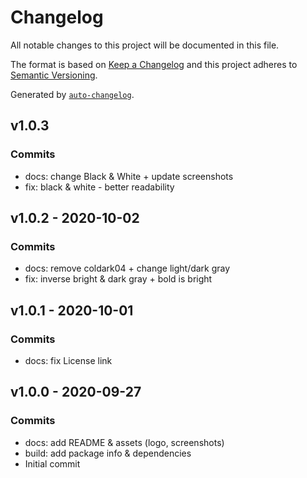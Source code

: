# Changelog

All notable changes to this project will be documented in this file.

The format is based on [Keep a Changelog](https://keepachangelog.com/en/1.0.0/)
and this project adheres to [Semantic Versioning](https://semver.org/spec/v2.0.0.html).

Generated by [`auto-changelog`](https://github.com/CookPete/auto-changelog).

## v1.0.3

### Commits

- docs: change Black & White + update screenshots 
- fix: black & white - better readability 

## v1.0.2 - 2020-10-02

### Commits

- docs: remove coldark04 + change light/dark gray 
- fix: inverse bright & dark gray + bold is bright 

## v1.0.1 - 2020-10-01

### Commits

- docs: fix License link 

## v1.0.0 - 2020-09-27

### Commits

- docs: add README & assets (logo, screenshots) 
- build: add package info & dependencies 
- Initial commit 
